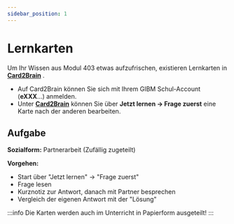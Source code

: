 ```yaml
---
sidebar_position: 1
---
```


# Lernkarten

Um Ihr Wissen aus Modul 403 etwas aufzufrischen, existieren Lernkarten in **[Card2Brain](https://card2brain.ch/box/20200416_repetition)**
.

- Auf Card2Brain können Sie sich mit Ihrem GIBM Schul-Account (**eXXX**...) anmelden.
- Unter **[Card2Brain](https://card2brain.ch/box/20200416_repetition)** können Sie über **Jetzt lernen -> Frage zuerst** eine Karte nach der anderen bearbeiten.

## Aufgabe

**Sozialform:** Partnerarbeit (Zufällig zugeteilt)

**Vorgehen:**

- Start über "Jetzt lernen" -> "Frage zuerst"
- Frage lesen
- Kurznotiz zur Antwort, danach mit Partner besprechen
- Vergleich der eigenen Antwort mit der "Lösung"

:::info
Die Karten werden auch im Unterricht in Papierform ausgeteilt!
:::
